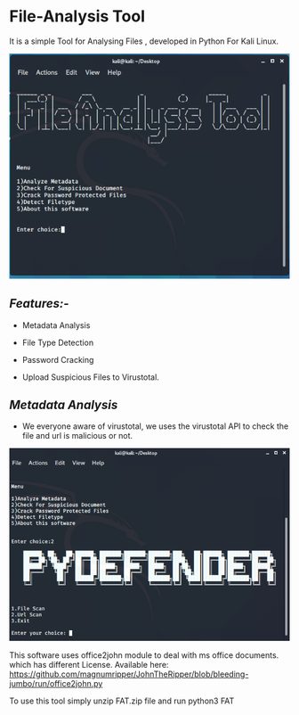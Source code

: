 # File-Analysis Tool

It is a simple Tool for Analysing  Files , developed in Python For Kali Linux.

![](https://github.com/Anish-M-code/File-Analysis-Tool/blob/master/DEMO/signal-2020-06-25-220856.png)

## ***Features:-***

* Metadata Analysis

* File Type Detection

* Password Cracking

* Upload Suspicious Files to Virustotal.

## ***Metadata Analysis***

* We everyone aware of virustotal, we uses the virustotal API to check the file and url is malicious or not.

![](https://github.com/Anish-M-code/File-Analysis-Tool/blob/master/DEMO/signal-2020-06-25-221317.png)

This software uses office2john module to deal with ms office documents. which has different 
License. Available here: https://github.com/magnumripper/JohnTheRipper/blob/bleeding-jumbo/run/office2john.py

To use this tool simply unzip FAT.zip file and run python3 FAT
